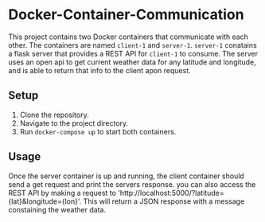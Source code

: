 # Docker-Container-Communication

This project contains two Docker containers that communicate with each other. The containers are named `client-1` and `server-1`. `server-1` conatains a flask server that provides a REST API for `client-1` to consume.
The server uses an open api to get current weather data for any latitude and longitude, and is able to return that info to the client apon request.

## Setup

1. Clone the repository.
2. Navigate to the project directory.
3. Run `docker-compose up` to start both containers.

## Usage

Once the server container is up and running, the client container should send a get request and print the servers response.
you can also access the REST API by making a request to 'http://localhost:5000/?latitude={lat}&longitude={lon}'. This will return a JSON response with a message constaining the weather data.
